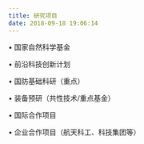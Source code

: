 ```yaml
---
title: 研究项目
date: 2018-09-18 19:06:14
---
```

•	国家自然科学基金

•	前沿科技创新计划

•	国防基础科研（重点）

•	装备预研（共性技术/重点基金）

•	国际合作项目

•	企业合作项目（航天科工、科技集团等）
